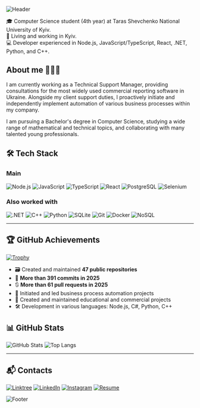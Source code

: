 ![Header](https://capsule-render.vercel.app/api?type=waving&color=0:1b3b4b,100:3a6f8f&height=200&section=header&text=Hello%20I'm%20Oleksandr%20Bazhyn%20👋&fontSize=35&fontColor=ffffff&animation=fadeIn&fontAlignY=35)

🎓 Computer Science student (4th year) at Taras Shevchenko National University of Kyiv.   
🌻 Living and working in Kyiv.  
💻 Developer experienced in Node.js, JavaScript/TypeScript, React, .NET, Python, and C++.  


## About me 🧑🏻‍💼
I am currently working as a Technical Support Manager, providing consultations for the most widely used commercial reporting software in Ukraine.
Alongside my client support duties, I proactively initiate and independently implement automation of various business processes within my company.

I am pursuing a Bachelor's degree in Computer Science, studying a wide range of mathematical and technical topics, and collaborating with many talented young professionals.


## 🛠 Tech Stack

### Main
![Node.js](https://img.shields.io/badge/Node.js-339933?style=for-the-badge&logo=nodedotjs&logoColor=white)
![JavaScript](https://img.shields.io/badge/JavaScript-F7DF1E?style=for-the-badge&logo=javascript&logoColor=black)
![TypeScript](https://img.shields.io/badge/TypeScript-3178C6?style=for-the-badge&logo=typescript&logoColor=white)
![React](https://img.shields.io/badge/React-20232A?style=for-the-badge&logo=react&logoColor=61DAFB)
![PostgreSQL](https://img.shields.io/badge/PostgreSQL-6c757d?style=for-the-badge&logo=postgresql&logoColor=61DAFB)
![Selenium](https://img.shields.io/badge/Selenium-20232A?style=for-the-badge&logo=selenium&logoColor=7bc769)

### Also worked with
![.NET](https://img.shields.io/badge/.NET-512BD4?style=for-the-badge&logo=dotnet&logoColor=white)
![C++](https://img.shields.io/badge/C++-00599C?style=for-the-badge&logo=cplusplus&logoColor=white)
![Python](https://img.shields.io/badge/Python-3776AB?style=for-the-badge&logo=python&logoColor=white)
![SQLite](https://img.shields.io/badge/SQLite-07405E?style=for-the-badge&logo=sqlite&logoColor=white)
![Git](https://img.shields.io/badge/Git-F05032?style=for-the-badge&logo=git&logoColor=white)
![Docker](https://img.shields.io/badge/Docker-2496ED?style=for-the-badge&logo=docker&logoColor=white)
![NoSQL](https://img.shields.io/badge/MongoDB-388e3c?style=for-the-badge&logo=mongodb&logoColor=white)

---

## 🏆 GitHub Achievements
[![Trophy](https://github-profile-trophy.vercel.app/?username=OleksandrBazhyn&theme=onedark&no-frame=true&row=1&margin-w=15)](https://github-profile-trophy.vercel.app/?username=OleksandrBazhyn&theme=gruvbox&no-frame=true&row=1&margin-w=15
)

- 🗃️ Created and maintained **47 public repositories**
- 📝 **More than 391 commits in 2025**
- 🔃 **More than 61 pull requests in 2025**
- 🚀 Initiated and led business process automation projects
- 💼 Created and maintained educational and commercial projects  
- 🛠 Development in various languages: Node.js, C#, Python, C++  


## 📊 GitHub Stats
![GitHub Stats](https://github-readme-stats.vercel.app/api?username=OleksandrBazhyn&show_icons=true&theme=tokyonight)
![Top Langs](https://github-readme-stats.vercel.app/api/top-langs/?username=OleksandrBazhyn&layout=compact&theme=tokyonight)

---

## 📬 Contacts
[![Linktree](https://img.shields.io/badge/Linktree-39E09B?style=for-the-badge&logo=linktree&logoColor=white)](https://linktr.ee/oleksandr_bazhyn)
[![LinkedIn](https://img.shields.io/badge/LinkedIn-0077B5?style=for-the-badge&logo=linkedin&logoColor=white)](https://www.linkedin.com/in/oleksandrbazhyn/)
[![Instagram](https://img.shields.io/badge/Instagram-E4405F?style=for-the-badge&logo=instagram&logoColor=white)](https://www.instagram.com/dgwjew_/)
[![Resume](https://img.shields.io/badge/Resume-4285F4?style=for-the-badge&logo=googledrive&logoColor=white)](https://drive.google.com/file/d/1YyaFqy_AfAfaWo1eucgCCZCkzpzcAanE/view?usp=sharing)

![Footer](https://capsule-render.vercel.app/api?type=waving&color=0:1b3b4b,100:3a6f8f&height=100&section=footer)
